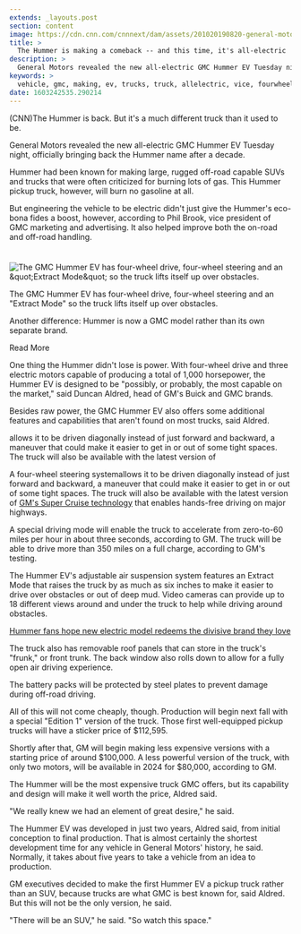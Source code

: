 ```yaml
--- 
extends: _layouts.post 
section: content 
image: https://cdn.cnn.com/cnnnext/dam/assets/201020190820-general-motors-electric-hummer-super-tease.jpg 
title: > 
  The Hummer is making a comeback -- and this time, it's all-electric 
description: > 
  General Motors revealed the new all-electric GMC Hummer EV Tuesday night, officially bringing back the Hummer name after a decade.Hummer had been known for making large, rugged off-road capable SUVs and trucks that were often criticized for burning lots of gas.This Hummer pickup truck, however, will burn no gasoline at all.The GMC Hummer EV has four-wheel drive, four-wheel steering and an "Extract Mode" so the truck lifts itself up over obstacles.Another difference: Hummer is now a GMC model rather than its own separate brand. 
keywords: > 
  vehicle, gmc, making, ev, trucks, truck, allelectric, vice, fourwheel, offroad, hummer, used, comeback 
date: 1603242535.290214 
--- 
```

<div><p class="zn-body__paragraph speakable"> (CNN)The Hummer is back. But it's a much different truck than it used to be.</p><p class="zn-body__paragraph speakable">General Motors revealed the new all-electric GMC Hummer EV Tuesday night, officially bringing back the Hummer name after a decade. </p><p class="zn-body__paragraph speakable">Hummer had been known for making large, rugged off-road capable SUVs and trucks that were often criticized for burning lots of gas. This Hummer pickup truck, however, will burn no gasoline at all. </p><p class="zn-body__paragraph">But engineering the vehicle to be electric didn't just give the Hummer's<strong> </strong>eco-bona fides a boost, however, according to Phil Brook, vice president of GMC marketing and advertising. It also helped improve both the on-road and off-road handling. </p><p id="ad_rect_atf_02" class="ad-ad_rect_atf_02 ad-refresh-default"></p><p></p><p></p><ul class="cn cn-list-hierarchical-xs cn--idx-5 cn-zoneAdContainer"></ul><img class="media__image media__image--responsive" alt="The GMC Hummer EV has four-wheel drive, four-wheel steering and an &amp;quot;Extract Mode&amp;quot; so the truck lifts itself up over obstacles." src="data:image/gif;base64,R0lGODlhEAAJAJEAAAAAAP///////wAAACH5BAEAAAIALAAAAAAQAAkAAAIKlI+py+0Po5yUFQA7"><p class="img__preloader"></p><img alt="The GMC Hummer EV has four-wheel drive, four-wheel steering and an &amp;quot;Extract Mode&amp;quot; so the truck lifts itself up over obstacles." class="media__image" src="//cdn.cnn.com/cnnnext/dam/assets/201020190820-general-motors-electric-hummer-large-169.jpg"><p class="element-raw appearance-fullwidth">The GMC Hummer EV has four-wheel drive, four-wheel steering and an "Extract Mode" so the truck lifts itself up over obstacles.</p><p class="zn-body__paragraph">Another difference: Hummer is now a GMC model rather than its own separate brand. </p><p class="read-more-gradient"></p><p class="read-more-link" id="js-body-read-more">Read More</p><p class="zn-body__paragraph">One thing the Hummer didn't lose is<strong> </strong>power.<strong> </strong>With<strong> </strong>four-wheel drive and three electric motors capable of producing a total of 1,000 horsepower, the Hummer EV is designed to be "possibly, or probably, the most capable on the market," said Duncan Aldred, head of GM's Buick and GMC brands. </p><p class="zn-body__paragraph">Besides raw power, the GMC Hummer EV also offers some additional features and capabilities that aren't found on most trucks, said Aldred.</p><p id="cnn-end-of-content" class="myFinance-widget"></p><strong> </strong>allows it to be driven diagonally instead of just forward and backward, a maneuver that could make it easier to get in or out of some tight spaces. The truck will also be available with the latest version of<a></a><p>A four-wheel steering systemallows it to be driven diagonally instead of just forward and backward, a maneuver that could make it easier to get in or out of some tight spaces. The truck will also be available with the latest version of <a href="https://www.cnn.com/2020/02/04/cars/cadillac-escalade/index.html" target="_blank"> GM's Super Cruise technology</a> that enables hands-free driving on major highways.</p><p class="zn-body__paragraph">A special driving mode will enable the truck to accelerate from zero-to-60 miles per hour in about three seconds, according to GM. The truck will be able to drive more than 350 miles on a full charge, according to GM's testing.</p><p class="zn-body__paragraph">The Hummer EV's adjustable air suspension system features an Extract Mode that raises the truck by as much as six inches to make it easier to drive over obstacles or out of deep mud. Video cameras can provide up to 18 different views around and under the truck to help while driving around obstacles.</p><span class="el__storyelement__header"><a href="/2020/10/19/cars/hummer-electric-fans/index.html">Hummer fans hope new electric model redeems the divisive brand they love</a></span><p class="zn-body__paragraph">The truck also has removable roof panels that can store in the truck's "frunk," or front trunk. The back window also rolls down to allow for a fully open air driving experience.</p><p class="zn-body__paragraph">The battery packs will be protected by steel plates to prevent damage during off-road driving.</p><p class="zn-body__paragraph">All of this will not come cheaply, though. Production will begin next fall with a special "Edition 1" version of the truck. Those first well-equipped<strong> </strong>pickup trucks will have a sticker price of $112,595. </p><p class="zn-body__paragraph">Shortly after that, GM will begin making less expensive versions with a starting price of around $100,000. A less powerful version of the truck, with only two motors, will be available in 2024 for $80,000, according to GM. </p><p class="zn-body__paragraph">The Hummer will be the most expensive truck GMC offers, but its capability and design will make it well worth the price, Aldred said.</p><p class="zn-body__paragraph">"We really knew we had an element of great desire," he said.</p><p class="zn-body__paragraph">The Hummer EV was developed in just two years, Aldred said, from initial conception to final production. That is almost certainly the shortest development time for any vehicle in General Motors' history, he said. Normally, it takes about five years to take a vehicle from an idea to production.</p><p></p><ul class="cn cn-list-hierarchical-xs cn--idx-24 cn-zoneAdContainer"></ul><p class="zn-body__paragraph">GM executives decided to make the first Hummer EV a pickup truck rather than an SUV, because trucks are what GMC is best known for, said Aldred. But this will not be the only version, he said.</p><p class="zn-body__paragraph">"There will be an SUV," he said. "So watch this space."</p></div>